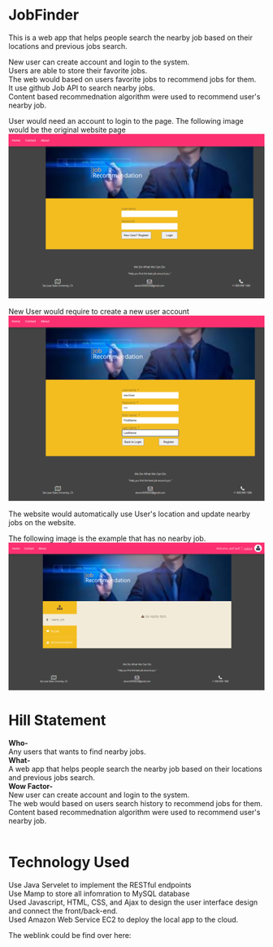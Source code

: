 # JobFinder
 This is a web app that helps people search the nearby job based on their locations and previous jobs search.

 New user can create account and login to the system.  
 Users are able to store their favorite jobs.  
 The web would based on users favorite jobs to recommend jobs for them.  
 It use github Job API to search nearby jobs.  
 Content based recommednation algorithm were used to recommend user's nearby job.  
 
 User would need an account to login to the page.
 The following image would be the original website page 
![Image](https://github.com/SungYinYang/JobFinder/blob/master/img/login%20page.png)
 
 New User would require to create a new user account
![Image](https://github.com/SungYinYang/JobFinder/blob/master/img/Create%20User%20and%20Password.png)

 The website would automatically use User's location and update nearby jobs on the website.
 
 The following image is the example that has no nearby job.
 ![Image](https://github.com/SungYinYang/JobFinder/blob/master/img/Website%20image%20if%20not%20job%20nearby.png)


<h1> <b> Hill Statement</b> </h1>

<b>Who-</b><br>
Any users that wants to find nearby jobs.<br>
<b>What-</b><br>
A web app that helps people search the nearby job based on their locations and previous jobs search.<br>
<b>Wow Factor-</b><br>
 New user can create account and login to the system.  
 The web would based on users search history to recommend jobs for them.  
 Content based recommednation algorithm were used to recommend user's nearby job.<br>
<br/>

# Technology Used
Use Java Servelet to implement the RESTful endpoints  
Use Mamp to store all infomration to MySQL database  
Used Javascript, HTML, CSS, and Ajax to design the user interface design and connect the front/back-end.  
Used Amazon Web Service EC2 to deploy the local app to the cloud. 

The weblink could be find over here:
